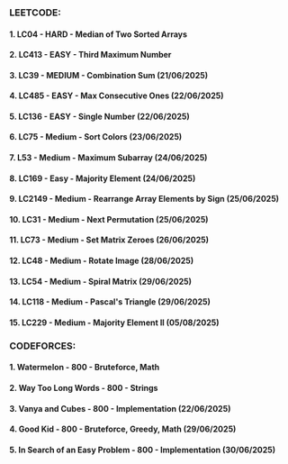 ### LEETCODE:
#### 1. LC04    - HARD    - Median of Two Sorted Arrays
#### 2. LC413   - EASY    - Third Maximum Number
#### 3. LC39    - MEDIUM  - Combination Sum                     (21/06/2025)
#### 4. LC485   - EASY    - Max Consecutive Ones                (22/06/2025)
#### 5. LC136   - EASY    - Single Number                       (22/06/2025)
#### 6. LC75    - Medium  - Sort Colors                         (23/06/2025)
#### 7. L53     - Medium  - Maximum Subarray                    (24/06/2025)
#### 8. LC169   - Easy    - Majority Element                    (24/06/2025)
#### 9. LC2149  - Medium  - Rearrange Array Elements by Sign    (25/06/2025)
#### 10. LC31   - Medium  - Next Permutation                    (25/06/2025)
#### 11. LC73   - Medium  - Set Matrix Zeroes                   (26/06/2025)
#### 12. LC48   - Medium  - Rotate Image                        (28/06/2025)
#### 13. LC54   - Medium  - Spiral Matrix                       (29/06/2025)
#### 14. LC118  - Medium  - Pascal's Triangle                   (29/06/2025)
#### 15. LC229  - Medium  - Majority Element II                 (05/08/2025)

### CODEFORCES:
#### 1. Watermelon          - 800 - Bruteforce, Math
#### 2. Way Too Long Words  - 800 - Strings
#### 3. Vanya and Cubes     - 800 - Implementation              (22/06/2025)
#### 4. Good Kid            - 800 - Bruteforce, Greedy, Math    (29/06/2025)
#### 5. In Search of an Easy Problem - 800 - Implementation     (30/06/2025)